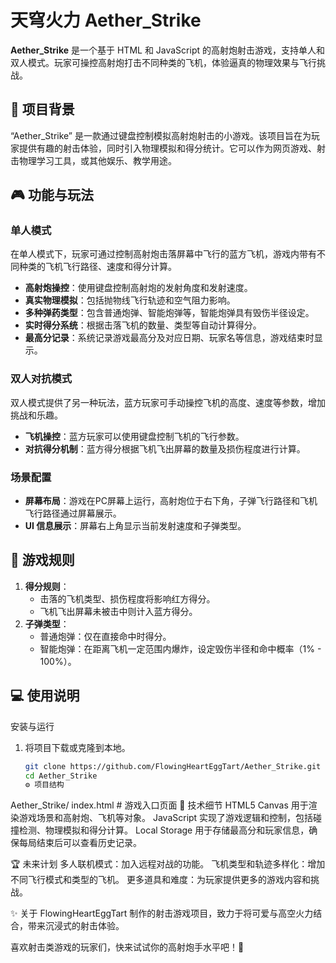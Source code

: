 # 天穹火力 Aether_Strike 

**Aether_Strike** 是一个基于 HTML 和 JavaScript 的高射炮射击游戏，支持单人和双人模式。玩家可操控高射炮打击不同种类的飞机，体验逼真的物理效果与飞行挑战。

## 🌌 项目背景
“Aether_Strike” 是一款通过键盘控制模拟高射炮射击的小游戏。该项目旨在为玩家提供有趣的射击体验，同时引入物理模拟和得分统计。它可以作为网页游戏、射击物理学习工具，或其他娱乐、教学用途。

## 🎮 功能与玩法

### 单人模式
在单人模式下，玩家可通过控制高射炮击落屏幕中飞行的蓝方飞机，游戏内带有不同种类的飞机飞行路径、速度和得分计算。

- **高射炮操控**：使用键盘控制高射炮的发射角度和发射速度。
- **真实物理模拟**：包括抛物线飞行轨迹和空气阻力影响。
- **多种弹药类型**：包含普通炮弹、智能炮弹等，智能炮弹具有毁伤半径设定。
- **实时得分系统**：根据击落飞机的数量、类型等自动计算得分。
- **最高分记录**：系统记录游戏最高分及对应日期、玩家名等信息，游戏结束时显示。

### 双人对抗模式
双人模式提供了另一种玩法，蓝方玩家可手动操控飞机的高度、速度等参数，增加挑战和乐趣。

- **飞机操控**：蓝方玩家可以使用键盘控制飞机的飞行参数。
- **对抗得分机制**：蓝方得分根据飞机飞出屏幕的数量及损伤程度进行计算。

### 场景配置
- **屏幕布局**：游戏在PC屏幕上运行，高射炮位于右下角，子弹飞行路径和飞机飞行路径通过屏幕展示。
- **UI 信息展示**：屏幕右上角显示当前发射速度和子弹类型。
  
## 🧩 游戏规则
1. **得分规则**：
   - 击落的飞机类型、损伤程度将影响红方得分。
   - 飞机飞出屏幕未被击中则计入蓝方得分。
2. **子弹类型**：
   - 普通炮弹：仅在直接命中时得分。
   - 智能炮弹：在距离飞机一定范围内爆炸，设定毁伤半径和命中概率（1% - 100%）。

## 💻 使用说明

安装与运行
1. 将项目下载或克隆到本地。
   ```bash
   git clone https://github.com/FlowingHeartEggTart/Aether_Strike.git
   cd Aether_Strike
   ⚙️ 项目结构
Aether_Strike/
index.html              # 游戏入口页面
🔧 技术细节
HTML5 Canvas 用于渲染游戏场景和高射炮、飞机等对象。
JavaScript 实现了游戏逻辑和控制，包括碰撞检测、物理模拟和得分计算。
Local Storage 用于存储最高分和玩家信息，确保每局结束后可以查看历史记录。

🏆 未来计划
多人联机模式：加入远程对战的功能。
飞机类型和轨迹多样化：增加不同飞行模式和类型的飞机。
更多道具和难度：为玩家提供更多的游戏内容和挑战。

✨ 关于
FlowingHeartEggTart 制作的射击游戏项目，致力于将可爱与高空火力结合，带来沉浸式的射击体验。

喜欢射击类游戏的玩家们，快来试试你的高射炮手水平吧！🎉
